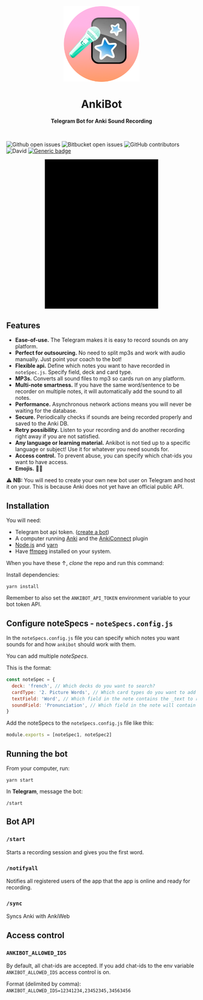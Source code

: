 <div align="center">
	<img src="stuff/logo.png" width="200" height="200">
	<h1>AnkiBot</h1>
	<p>
		<b>Telegram Bot for Anki Sound Recording</b>
	</p>
	<br>
</div>

![Github open issues](https://img.shields.io/github/issues-raw/larskarbo/ankibot)
![Bitbucket open issues](https://img.shields.io/github/issues-pr/larskarbo/ankibot)
![GitHub contributors](https://img.shields.io/github/contributors/larskarbo/ankibot)
![David](https://img.shields.io/david/larskarbo/ankibot)
[![Generic badge](https://img.shields.io/badge/🥁-larskarbo-Blue.svg)](https://larskarbo.no/)

<div align="center">
	<img src="stuff/demo.gif" width="300">
</div>

## Features

- **Ease-of-use.** The Telegram makes it is easy to record sounds on any platform.
- **Perfect for outsourcing.** No need to split mp3s and work with audio manually. Just point your coach to the bot!
- **Flexible api.** Define which notes you want to have recorded in `noteSpec.js`. Specify field, deck and card type.
- **MP3s.** Converts all sound files to mp3 so cards run on any platform.
- **Multi-note smartness.** If you have the same word/sentence to be recorder on multiple notes, it will automatically add the sound to all notes.
- **Performance.** Asynchronous network actions means you will never be waiting for the database.
- **Secure.** Periodically checks if sounds are being recorded properly and saved to the Anki DB.
- **Retry possibility.** Listen to your recording and do another recording right away if you are not satisfied.
- **Any language or learning material.** Ankibot is not tied up to a specific language or subject! Use it for whatever you need sounds for.
- **Access control.** To prevent abuse, you can specify which chat-ids you want to have access.
- **Emojis.** 🎤🌈

⚠️ **NB:** You will need to create your own new bot user on Telegram and host it on your. This is because Anki does not yet have an official public API.

## Installation

You will need:

- Telegram bot api token. ([create a bot](https://core.telegram.org/bots))
- A computer running [Anki](https://apps.ankiweb.net/) and the [AnkiConnect](https://ankiweb.net/shared/info/2055492159) plugin
- [Node.js](https://nodejs.org/en/) and [yarn](https://yarnpkg.com/)
- Have [ffmpeg](http://www.ffmpeg.org/) installed on your system.

When you have these ↑, _clone_ the repo and run this command:

Install dependencies:

```
yarn install
```

Remember to also set the `ANKIBOT_API_TOKEN` environment variable to your bot token API.

## Configure noteSpecs - `noteSpecs.config.js`

In the `noteSpecs.config.js` file you can specify which notes you want sounds for and how `ankibot` should work with them.

You can add multiple _noteSpecs_.

This is the format:

```javascript
const noteSpec = {
  deck: 'french', // Which decks do you want to search?
  cardType: '2. Picture Words', // Which card types do you want to add sounds to?
  textField: 'Word', // Which field in the note contains the _text to record_?
  soundField: 'Pronunciation', // Which field in the note will contain the pronounciation file?
}
```

Add the noteSpecs to the `noteSpecs.config.js` file like this:

```javascript
module.exports = [noteSpec1, noteSpec2]
```

## Running the bot

From your computer, run:

```
yarn start
```

In **Telegram**, message the bot:

```
/start
```

## Bot API

### `/start`

Starts a recording session and gives you the first word.

### `/notifyall`

Notifies all registered users of the app that the app is online and ready for recording.

### `/sync`

Syncs Anki with AnkiWeb

## Access control

### `ANKIBOT_ALLOWED_IDS`

By default, all chat-ids are accepted. If you add chat-ids to the env variable `ANKIBOT_ALLOWED_IDS` access control is on.

Format (delimited by comma): `ANKIBOT_ALLOWED_IDS=12341234,23452345,34563456`
